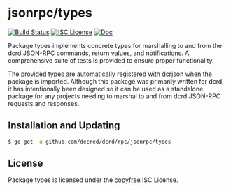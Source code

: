 jsonrpc/types
=============

[![Build Status](https://github.com/decred/dcrd/workflows/Build%20and%20Test/badge.svg)](https://github.com/decred/dcrd/actions)
[![ISC License](https://img.shields.io/badge/license-ISC-blue.svg)](http://copyfree.org)
[![Doc](https://img.shields.io/badge/doc-reference-blue.svg)](https://pkg.go.dev/github.com/decred/dcrd/rpc/jsonrpc/types/v3)

Package types implements concrete types for marshalling to and from the dcrd
JSON-RPC commands, return values, and notifications.  A comprehensive suite of
tests is provided to ensure proper functionality.

The provided types are automatically registered with
[dcrjson](https://github.com/decred/dcrd/tree/master/dcrjson) when the package
is imported.  Although this package was primarily written for dcrd, it has
intentionally been designed so it can be used as a standalone package for any
projects needing to marshal to and from dcrd JSON-RPC requests and responses.

## Installation and Updating

```bash
$ go get -u github.com/decred/dcrd/rpc/jsonrpc/types
```

## License

Package types is licensed under the [copyfree](http://copyfree.org) ISC License.
